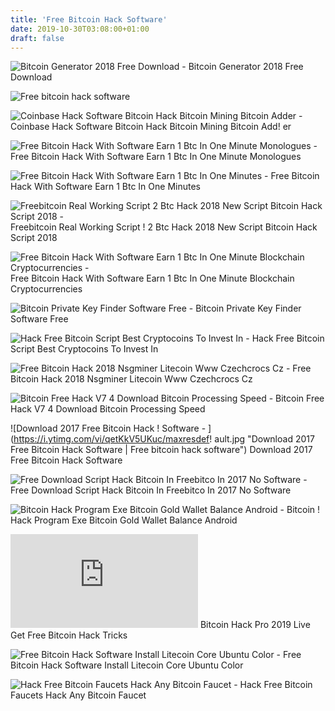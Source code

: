 ```yaml
---
title: 'Free Bitcoin Hack Software'
date: 2019-10-30T03:08:00+01:00
draft: false
---
```


![Bitcoin Generator 2018 Free Download - ](https://gtor.online/wp-content/uploads/2018/04/free-bitcoin-generator-2_1-1.png "Bitcoin Generator 2018 Free Download | Free bitcoin hack software") Bitcoin Generator 2018 Free Download

![Free bitcoin hack software](https://3.bp.blogspot.com/-6nQv7FXi-60/VObTsG7YrdI/AAAAAAAAA30/hbfbEJP3Ij8/s1600/Bitcoin-Generator.gif "Free bitcoin hack software") 

![Coinbase Hack Software Bitcoin Hack Bitcoin Mining Bitcoin Adder - ](http://www.bitcoininspector.com/wp-content/uploads/mvbthumbs/img_36273_coinbase-hack-software-bitcoin-hack-bitcoin-mining-bitcoin-adder-blockchain-hack.jpg "Coinbase Hack Software Bitcoin Hack Bitcoin Mining Bitcoin Adder | Free bitcoin hack software") Coinbase Hack Software Bitcoin Hack Bitcoin Mining Bitcoin Add! er

![Free Bitcoin Hack With Software Earn 1 Btc In One Minute Monologues - ](http://i.imgur.com/lQ74OhC.png "Free Bitcoin Hack With Software Earn 1 Btc In One Minute Monologues | Free bitcoin hack software") Free Bitcoin Hack With Software Earn 1 Btc In One Minute Monologues

![Free Bitcoin Hack With Software Earn 1 Btc In One Minutes - ](https://i.ytimg.com/vi/ltSg6X506bI/hqdefault.jpg "Free Bitcoin Hack With Software Earn 1 Btc In One Minutes | Free bitcoin hack software") Free Bitcoin Hack With Software Earn 1 Btc In One Minutes

![Freebitcoin Real Working Script 2 Btc Hack 2018 New Script Bitcoin Hack Script 2018 - ](https://i.ytimg.com/vi/m6c6sK2ZGlk/maxresdefault.jpg "Freebitcoin Real Working Script 2 Btc Hack 2018 New Script Bitcoin Hack Script 2018 | Fr!   ee bitcoin hack software") Freebitcoin Real Working Script ! 2 Btc Hack 2018 New Script Bitcoin Hack Script 2018

![Free Bitcoin Hack With Software Earn 1 Btc In One Minute Blockchain Cryptocurrencies - ](https://i.ytimg.com/vi/8buNfOLa4Ok/maxresdefault.jpg "Free Bitcoin Hack With Software Earn 1 Btc In One Minute Blockchain Cryptocurrencies | Free bitcoin hack software") Free Bitcoin Hack With Software Earn 1 Btc In One Minute Blockchain Cryptocurrencies

![Bitcoin Private Key Finder Software Free - ](http://dfcaircraft.de/img/2e3225dbe0987209fe95e5da42b287b7.jpg "Bitcoin Private Key Finder Software Free | Free bitcoin hack software") Bitcoin Private Key Finder Software Free

![Hack Free Bitcoin Script Best Cryptocoins To Invest In - ](https://i.ytimg.com/vi/L6x8blkpszk/hqdefault.jpg "Hack Free Bitcoin Script Best Crypto!   coins To Invest In | Free bitcoin hack software") Hack Free Bitcoin Script Best Cryptocoins To Invest In

![Free Bitcoin Hack 2018 Nsgminer Litecoin Www Czechcrocs Cz - ](http://wmzona.com/wp-content/uploads/2013/11/12521941.png "Free Bitcoin Hack 2018 Nsgminer Litecoin Www Czechcrocs Cz | Free bitcoin hack software") Free Bitcoin Hack 2018 Nsgminer Litecoin Www Czechcrocs Cz

![Bitcoin Free Hack V7 4 Download Bitcoin Processing Speed - ](http://www.bitcoininspector.com/wp-content/uploads/mvbthumbs/img_309_bitcoin-generator-bitcoin-hack-tool-2014-free-download-by-freesoftwaredownload-org-uk-100-works.jpg "Bitcoin Free Hack V7 4 Download Bitcoin Processing Speed | Free bitcoin hack software") Bitcoin Free Hack V7 4 Download Bitcoin Processing Speed

![Download 2017 Free Bitcoin Hack !   Software - ](https://i.ytimg.com/vi/qetKkV5UKuc/maxresdef!   ault.jpg "Download 2017 Free Bitcoin Hack Software | Free bitcoin hack software") Download 2017 Free Bitcoin Hack Software

![Free Download Script Hack Bitcoin In Freebitco In 2017 No Software - ](https://4.bp.blogspot.com/-EI6VHWlw8gY/WIq_KZYQSvI/AAAAAAAAAF8/_j0Vc-GjanchzA4_AbDHsCD_hT3_PHxqwCLcB/s1600/Script%2BHack%2BBitcoin%2Bin%2Bfreebitco.in%2B2017%2BNo%2BSoftware%2BEarn%2BUp%2BTo%2B0.5%2BBtc2h..png "Free Download Script Hack Bitcoin In Freebitco In 2017 No Software | Free bitcoin hack software") Free Download Script Hack Bitcoin In Freebitco In 2017 No Software

![Bitcoin Hack Program Exe Bitcoin Gold Wallet Balance Android - ](http://www.k-cheats.com/wp-content/uploads/2016/07/free-bitcoin-hack-tool-1024x576.jpg "Bitcoin Hack Program Exe Bitcoin Gold Wallet Balance Android | Free bitcoin hack software") Bitcoin ! Hack Program Exe Bitcoin Gold Wallet Balance Android

![Bitcoin Hack Pro 2019 Live Get Free Bitcoin Hack Tricks - ](https://vtrende.life/go.php?https://i.ytimg.com/vi/sEiWiYyhJTQ/hqdefault.jpg "Bitcoin Hack Pro 2019 Live Get Free Bitcoin Hack Tricks | Free bitcoin hack software") Bitcoin Hack Pro 2019 Live Get Free Bitcoin Hack Tricks

![Free Bitcoin Hack Software Install Litecoin Core Ubuntu Color - ](https://i0.wp.com/linuxhint.com/wp-content/uploads/2017/11/bitcoin-2.png?ssl\u003d1 "Free Bitcoin Hack Software Install Litecoin Core Ubuntu Color | Free bitcoin hack software") Free Bitcoin Hack Software Install Litecoin Core Ubuntu Color

![Hack Free Bitcoin Faucets Hack Any Bitcoin Faucet - ](https://freebitcoinfaucet850.files.wordpress.com/2016/11/14.png?w=840) Hack Free Bitcoin Faucets Hack Any Bitcoin Faucet